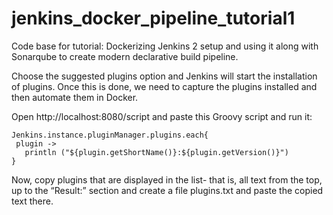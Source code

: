 # jenkins_docker_pipeline_tutorial1
Code base for tutorial: Dockerizing Jenkins 2 setup and using it along with Sonarqube to create modern declarative build pipeline. 

Choose the suggested plugins option and Jenkins will start the installation of plugins. Once this is done, we need to capture the plugins installed and then automate them in Docker.

Open http://localhost:8080/script and paste this Groovy script and run it:

```
Jenkins.instance.pluginManager.plugins.each{
 plugin ->
   println ("${plugin.getShortName()}:${plugin.getVersion()}")
}

```

Now, copy plugins that are displayed in the list- that is, all text from the top, up to the “Result:” section and create a file plugins.txt and paste the copied text there.
